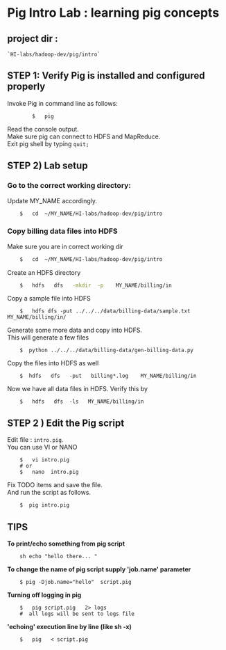 # Pig Intro Lab : learning pig concepts

## project dir : 
    `HI-labs/hadoop-dev/pig/intro`

## STEP 1: Verify Pig is installed and configured properly
Invoke Pig in command line as follows:
```
        $   pig
```
Read the console output.  
Make sure pig can connect to HDFS and MapReduce.  
Exit pig shell by typing    `quit;`


## STEP 2)  Lab setup

### Go to the correct working directory:
Update MY_NAME accordingly.
```bash
    $   cd  ~/MY_NAME/HI-labs/hadoop-dev/pig/intro
```

### Copy billing data files into HDFS
Make sure you are in correct working dir
```bash
    $   cd  ~/MY_NAME/HI-labs/hadoop-dev/pig/intro
```

Create an HDFS directory
```bash
    $   hdfs   dfs   -mkdir  -p    MY_NAME/billing/in
```

Copy a sample file into HDFS
```
    $   hdfs dfs -put ../../../data/billing-data/sample.txt    MY_NAME/billing/in/
```


Generate some more data and copy into HDFS.   
This will generate a few files
```
    $  python ../../../data/billing-data/gen-billing-data.py
```


Copy the files into HDFS as well
```
    $  hdfs   dfs   -put   billing*.log    MY_NAME/billing/in
```

Now we have all data files in HDFS.  Verify this by
```
    $   hdfs   dfs  -ls   MY_NAME/billing/in
```

## STEP 2 )  Edit the Pig script
Edit file :    `intro.pig`.  
You can use VI or NANO
```
    $   vi intro.pig
    # or
    $   nano  intro.pig
```
Fix TODO items and save the file.   
And run the script as follows.

```bash
    $  pig intro.pig
```

## TIPS

**To print/echo something from pig script**
```pig
    sh echo "hello there... "
```

**To change the name of pig script supply 'job.name' parameter** 
```
    $ pig -Djob.name="hello"  script.pig
```

**Turning off logging in pig** 
```
    $   pig script.pig   2> logs
    #  all logs will be sent to logs file
```
**'echoing' execution line by line   (like sh -x)** 
```
    $   pig   < script.pig
```
